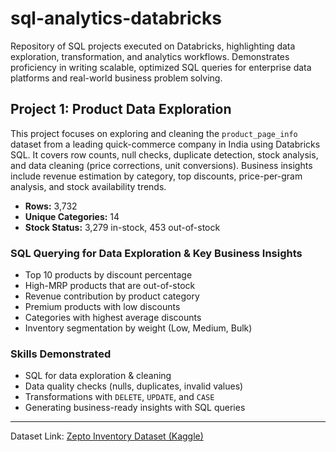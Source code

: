 # sql-analytics-databricks
Repository of SQL projects executed on Databricks, highlighting data exploration, transformation, and analytics workflows. Demonstrates proficiency in writing scalable, optimized SQL queries for enterprise data platforms and real-world business problem solving.

## Project 1: Product Data Exploration
This project focuses on exploring and cleaning the `product_page_info` dataset from a leading quick-commerce company in India using Databricks SQL. It covers row counts, null checks, duplicate detection, stock analysis, and data cleaning (price corrections, unit conversions). Business insights include revenue estimation by category, top discounts, price-per-gram analysis, and stock availability trends.

- **Rows:** 3,732  
- **Unique Categories:** 14  
- **Stock Status:** 3,279 in-stock, 453 out-of-stock  

### SQL Querying for Data Exploration & Key Business Insights
- Top 10 products by discount percentage  
- High-MRP products that are out-of-stock  
- Revenue contribution by product category  
- Premium products with low discounts  
- Categories with highest average discounts  
- Inventory segmentation by weight (Low, Medium, Bulk)  

### Skills Demonstrated
- SQL for data exploration & cleaning  
- Data quality checks (nulls, duplicates, invalid values)  
- Transformations with `DELETE`, `UPDATE`, and `CASE`  
- Generating business-ready insights with SQL queries  

---
Dataset Link: [Zepto Inventory Dataset (Kaggle)](https://www.kaggle.com/datasets/palvinder2006/zepto-inventory-dataset?resource=download)
